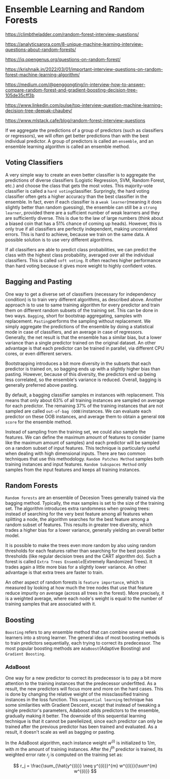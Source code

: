 # Ensemble Learning and Random Forests

https://climbtheladder.com/random-forest-interview-questions/

https://analyticsarora.com/8-unique-machine-learning-interview-questions-about-random-forests/

https://iq.opengenus.org/questions-on-random-forest/

https://krishnaik.in/2022/03/01/important-interview-questions-on-random-forest-machine-learning-algorithm/

https://medium.com/@penggongting/in-interview-how-to-answer-compare-random-forest-and-gradient-boosting-decision-tree-105de35cff3b

https://www.linkedin.com/pulse/top-interview-question-machine-learning-decision-tree-deepak-chaubey/

https://www.mlstack.cafe/blog/random-forest-interview-questions

If we aggregate the predictions of a group of predictors (such as classifiers or regressors), we will often get better predictions than with the best individual predictor. A group of predictors is called an `ensemble`, and an ensemble learning algorithm is called an ensemble method.

## Voting Classifiers

A very simple way to create an even better classifier is to aggregate the predictions of diverse classifiers (Logistic Regression, SVM, Random Forest, etc.) and choose the class that gets the most votes. This majority-vote classifier is called a `hard voting`classifier. Surpringly, the hard voting classifier often gets a higher accuracy than the best classifier in the ensemble. In fact, even if each classifier is a `weak learner`(meaning it does slightly better than random guessing), the ensemble can still be a `strong learner`, provided there are a sufficient number of weak learners and they are sufficiently diverse. This is due to the law of large numbers (think about a biased coin that has a 51% chance of coming up heads). However, this is only true if all classifiers are perfectly independent, making uncorrelated errors. This is hard to achieve, because we train on the same data. A possible solution is to use very different algorithms.

If all classifiers are able to predict class probabilities, we can predict the class with the highest class probability, averaged over all the individual classifiers. This is called `soft voting`. It often reaches higher performance than hard voting because it gives more weight to highly confident votes. 

## Bagging and Pasting

One way to get a diverse set of classifiers (necessary for independency condition) is to train very different algorithms, as described above. Another approach is to use to same training algorithm for every predictor and train them on different random subsets of the training set. This can be done in two ways. `Bagging`, short for bootstrap aggregating, samples with replacement. `Pasting`performs the sampling without replacement. We simply aggregate the predictions of the ensemble by doing a statistical mode in case of classifiers, and an average in case of regressors. Generally, the net result is that the ensemble has a similar bias, but a lower variance than a single predictor trained on the original dataset. An other advantage is that each predictor can be trained in parallel, via different CPU cores, or even different servers. 

Bootstrapping introduces a bit more diversity in the subsets that each predictor is trained on, so bagging ends up with a slightly higher bias than pasting. However, because of this diversity, the predictors end up being less correlated, so the ensemble's variance is reduced. Overall, bagging is generally preferred above pasting. 

By default, a bagging classifier samples $m$ instances with replacement. This means that only about 63% of all training instances are sampled on average for each predictor. The remaining 37% of the training instances that are not sampled are called `out-of-bag (OOB)`instances. We can evaluate each predictor on these OOB instances, and average them to obtain a general `OOB score` for the ensemble method. 

Instead of sampling from the training set, we could also sample the features. We can define the maximum amount of features to consider (same like the maximum amount of samples) and each predictor will be sampled on a random subset of input features. This technique is particularly useful when dealing with high dimensional inputs. There are two common techniques that use this methodology. `Random Patches Method` samples both training instances and input features. `Random Subspaces Method` only samples from the input features and keeps all training instances.

## Random Forests

`Random forests` are an ensemble of Decesion Trees generally trained via the bagging method. Typically, the max samples is set to the size of the training set. The algorithm introduces extra randomness when growing trees: instead of searching for the very best feature among all features when splitting a node, the algorithm searches for the best feature among a random subset of features. This results in greater tree diversity, which trades a higher bias for a lower variance, generally yielding an overall better model. 

It is possible to make the trees even more random by also using random thresholds for each features rather than searching for the best possible thresholds (like regular decision trees and the CART algorithm do). Such a forest is called `Extra Trees Ensemble`(Extremely Randomized Trees). It trades again a little more bias for a slightly lower variance. An other advantage is that extra trees are faster to train. 

An other aspect of random forests is `feature importance`, which is measured by looking at how much the tree nodes that use that feature reduce impurity on average (across all trees in the forest). More precisely, it is a weighted average, where each node's weight is equal to the number of training samples that are associated with it. 

## Boosting

`Boosting` refers to any ensemble method that can combine several weak learners into a strong learner. The general idea of most boosting methods is to train predictors sequentially, each trying to correct its predecessor. The most popular boosting methods are `AdaBoost`(Adaptive Boosting) and `Gradient Boosting`. 

### AdaBoost

One way for a new predictor to correct its predecessor is to pay a bit more attention to the training instances that the predecessor underfitted. As a result, the new predictors will focus more and more on the hard cases. This is done by changing the relative weight of the missclassified training instances in the loss function. This `sequential learning` technique has some similarities with Gradient Descent, except that instead of tweaking a single predictor's parameters, Adaboost adds predictors to the ensemble, gradually making it better. The downside of this sequential learning technique is that it cannot be parellelized, since each predictor can only be trained after the previous predictor has been trained and evaluated. As a result, it doesn't scale as well as bagging or pasting.

In the AdaBoost algorithm, each instance weight $w^{(i)}$ is initialized to $1/m$, with $m$ the amount of training instances. After the $j^{th}$ predictor is trained, its weighted error rate $r_j$ is computed on the training set as:

$$
r_j = \frac{\sum_{\hat{y^{(i)}} \neq y^{(i)}}^{m} w^{(i)}}{\sum^{m} w^{(i)}}
$$







